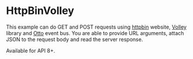 HttpBinVolley
===

This example can do GET and POST requests using [httpbin](http://httpbin.org) website, [Volley](https://android.googlesource.com/platform/frameworks/volley/) library
and [Otto](http://square.github.io/otto/) event bus. You are able to provide URL arguments, attach JSON to the request body and read the server response.

Available for API 8+.

